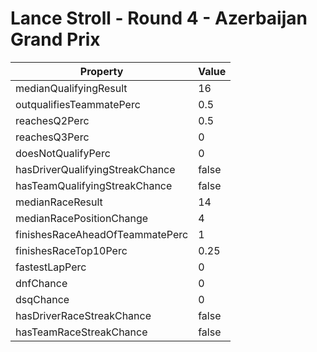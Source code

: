 # Lance Stroll - Round 4 - Azerbaijan Grand Prix
Property | Value
--- | ---
medianQualifyingResult | 16
outqualifiesTeammatePerc | 0.5
reachesQ2Perc | 0.5
reachesQ3Perc | 0
doesNotQualifyPerc | 0
hasDriverQualifyingStreakChance | false
hasTeamQualifyingStreakChance | false
medianRaceResult | 14
medianRacePositionChange | 4
finishesRaceAheadOfTeammatePerc | 1
finishesRaceTop10Perc | 0.25
fastestLapPerc | 0
dnfChance | 0
dsqChance | 0
hasDriverRaceStreakChance | false
hasTeamRaceStreakChance | false

